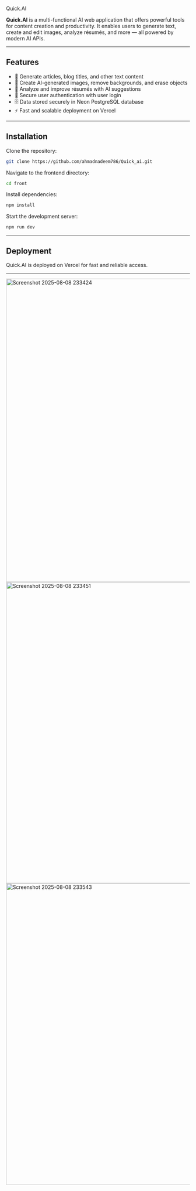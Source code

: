 Quick.AI

**Quick.AI** is a multi-functional AI web application that offers powerful tools for content creation and productivity. It enables users to generate text, create and edit images, analyze résumés, and more — all powered by modern AI APIs.

---

## Features

* 📝 Generate articles, blog titles, and other text content
* 🎨 Create AI-generated images, remove backgrounds, and erase objects
* 📄 Analyze and improve résumés with AI suggestions
* 🔑 Secure user authentication with user login
* 🗄 Data stored securely in Neon PostgreSQL database
* ⚡ Fast and scalable deployment on Vercel

---

## Installation

Clone the repository:

```bash
git clone https://github.com/ahmadnadeem786/Quick_ai.git
```

Navigate to the frontend directory:

```bash
cd front
```

Install dependencies:

```bash
npm install
```

Start the development server:

```bash
npm run dev
```

---

## Deployment

Quick.AI is deployed on Vercel for fast and reliable access.

---
<img width="1890" height="829" alt="Screenshot 2025-08-08 233424" src="https://github.com/user-attachments/assets/1c6b06ec-5b83-4798-b5e3-1a2de5716ebb" />


<img width="1883" height="823" alt="Screenshot 2025-08-08 233451" src="https://github.com/user-attachments/assets/f24b89d2-7159-4901-a6cd-98c53bbb3b36" />

<img width="1918" height="824" alt="Screenshot 2025-08-08 233543" src="https://github.com/user-attachments/assets/5b30ac2e-a957-4432-a459-58ee56bdde10" />
